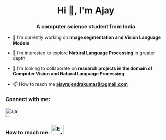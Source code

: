 <h1 align="center">Hi 👋, I'm Ajay</h1>
<h3 align="center">A computer science student from India</h3>

- 🔭 I’m currently working on **Image segmentation and Vision Language Models**

- 🌱 I’m interested to explore **Natural Language Processing** in greater depth.

- 👯 I’m looking to collaborate on **research projects in the domain of Computer Vision and Natural Language Processing**

- 📫 How to reach me **ajayrajendrakumar8@gmail.com**

<h3 align="left">Connect with me:</h3>
<p align="left">
    <a href="https://linkedin.com/in/ajay-rajendra-kumar-318a4119a" target="blank">
        <img align="center" src="https://raw.githubusercontent.com/rahuldkjain/github-profile-readme-generator/master/src/images/icons/Social/linked-in-alt.svg" alt="ajay-rajendra-kumar-318a4119a" height="30" width="40" />
    </a>
</p>
<h3 align="left">How to reach me: <a href="mailto:ajayrajendrakumar8@gmail.com"><img src="https://upload.wikimedia.org/wikipedia/commons/7/7e/Gmail_icon_%282020%29.svg" alt="Email" height="30" width="40" /></a></h3>



    

